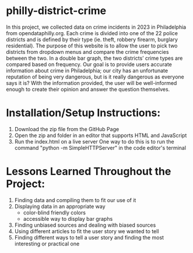 # philly-district-crime
In this project, we collected data on crime incidents in 2023 in Philadelphia from opendataphilly.org. Each crime is divided into one of the 22 police districts and is defined by their type (ie. theft, robbery firearm, burglary residential). The purpose of this website is to allow the user to pick two districts from dropdown menus and compare the crime frequencies between the two. In a double bar graph, the two districts’ crime types are compared based on frequency. Our goal is to provide users accurate information about crime in Philadelphia; our city has an unfortunate reputation of being very dangerous, but is it really dangerous as everyone says it is? With the information provided, the user will be well-informed enough to create their opinion and answer the question themselves.

# Installation/Setup Instructions:
1. Download the zip file from the GitHub Page
2. Open the zip and folder in an editor that supports HTML and JavaScript
3. Run the index.html on a live server
    One way to do this is to run the command "python -m SimpleHTTPServer" in the code editor's terminal

# Lessons Learned Throughout the Project:
1. Finding data and compiling them to fit our use of it
2. Displaying data in an appropriate way
    - color-blind friendly colors
    - accessible way to display bar graphs
3. Finding unbiased sources and dealing with biased sources
4. Using different articles to fit the user story we wanted to tell
5. Finding different ways to tell a user story and finding the most interesting or practical one